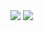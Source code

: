 <a href="https://github.com/ZaDarkSide"><img align="center" src="https://github-readme-stats.vercel.app/api?username=ZaDarkSide&include_all_commits=true&count_private=true&show_icons=true&theme=dracula" /></a>
<a href="https://github.com/ZaDarkSide"><img align="center" src="https://github-readme-stats.vercel.app/api/top-langs/?username=ZaDarkSide&langs_count=10&hide=GAP&layout=compact&theme=dracula" /></a>
<!--<a href="https://github.com/ZaDarkSide/simpleStorage"><img align="center" src="https://github-readme-stats.vercel.app/api/pin/?username=ZaDarkSide&repo=simpleStorage&theme=dracula" /></a>-->
